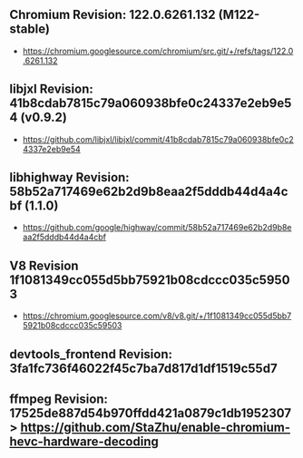 
## Chromium Revision: 122.0.6261.132 (M122-stable)
 - https://chromium.googlesource.com/chromium/src.git/+/refs/tags/122.0.6261.132

## libjxl Revision: 41b8cdab7815c79a060938bfe0c24337e2eb9e54 (v0.9.2)

 - https://github.com/libjxl/libjxl/commit/41b8cdab7815c79a060938bfe0c24337e2eb9e54

## libhighway Revision: 58b52a717469e62b2d9b8eaa2f5dddb44d4a4cbf (1.1.0)

 - https://github.com/google/highway/commit/58b52a717469e62b2d9b8eaa2f5dddb44d4a4cbf

## V8 Revision 1f1081349cc055d5bb75921b08cdccc035c59503

 - https://chromium.googlesource.com/v8/v8.git/+/1f1081349cc055d5bb75921b08cdccc035c59503

## devtools_frontend Revision: 3fa1fc736f46022f45c7ba7d817d1df1519c55d7

## ffmpeg Revision: 17525de887d54b970ffdd421a0879c1db1952307 > https://github.com/StaZhu/enable-chromium-hevc-hardware-decoding
